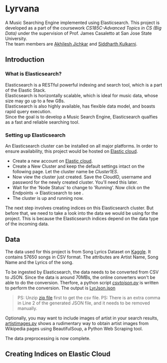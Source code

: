 # Lyrvana
A Music Searching Engine implemented using Elasticsearch. 
This project is developed as a part of the coursework *CS185C-Advanced Topics in CS (Big Data)* under the supervision of Prof. James Casaletto at San Jose State University.  
The team members are [Akhilesh Jichkar]("https://github.com/AkhiJix/") and [Siddharth Kulkarni]("https://github.com/siddharthkul").  

## Introduction

### What is Elasticsearch?
Elasticsearch is a RESTful powerful indexing and search tool, which is a part of the Elastic Stack.<br />
Elasticsearch is horizontally scalable, which is ideal for music data, whose size may go up to a few GBs.<br />
Elasticsearch is also highly available, has flexible data model, and boasts rapid query execution.<br />
Since the goal is to develop a Music Search Engine, Elasticsearch qualfies as a fast and reliable searching tool.<br />

### Setting up Elasticsearch
An Elasticsearch cluster can be installed on all major platforms. In order to ensure availability, this project would be hosted on 
[Elastic cloud](https://cloud.elastic.co "Elastic Cloud").
- Create a new account on [Elastic cloud](https://cloud.elastic.co "Elastic Cloud"). <br />
- Create a New Cluster and keep the default settings intact on the following page. Let the cluster name be _Cluster1ES_.<br />
- Now view the cluster just created. Save the CloudID, username and password for the newly created cluster. You'll need this later.<br />
- Wait for the 'Node Status' to change to 'Running'. Now click on the Endpoints -> Elasticsearch to see .<br />
- The cluster is up and running now.<br />

The next step involves creating indices on this Elasticsearch cluster. But before that, we need to take a look into the data we would be using for the project. This is because the Elasticsearch indices depend on the data type of the incoming data.

## Data
The data used for this project is from Song Lyrics Dataset on [Kaggle](https://www.kaggle.com/mousehead/songlyrics "55000+ Song Lyrics").
It contains 57650 songs in CSV format. The attributes are Artist Name, Song Name and the Lyrics of the song.<br />

To be ingested by Elasticsearch, the data needs to be converted from CSV to JSON.
Since the data is around 70MBs, the online converters won't be able to do the conversion.
Therfore, a python script [*csvtojson.py*]("../data/csvtojson.py") is written to perform the conversion. The output is [LyrJson.json](..data/LyrJson.zip)
> PS: Unzip [zip file](../data/songdata.zip) first to get the csv file.
> PS: There is an extra comma in Line 2 of the generated JSON file, and it needs to be removed manually.

Optionally, you may want to include images of artist in your search results, [artistimages.py](../data/artistimages.py) shows a rudimentary way to obtain artist images from Wikipedia pages using BeautifulSoup, a Python Web Scraping tool.

The data preprocessing is now complete.

## Creating Indices on Elastic Cloud
